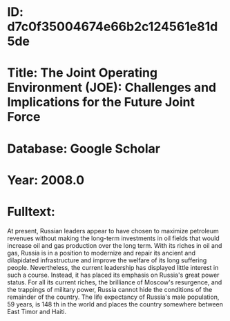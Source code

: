 # ID: d7c0f35004674e66b2c124561e81d5de
# Title: The Joint Operating Environment (JOE): Challenges and Implications for the Future Joint Force
# Database: Google Scholar
# Year: 2008.0
# Fulltext:
At present, Russian leaders appear to have chosen to maximize petroleum revenues without making the long-term investments in oil fields that would increase oil and gas production over the long term.
With its riches in oil and gas, Russia is in a position to modernize and repair its ancient and dilapidated infrastructure and improve the welfare of its long suffering people.
Nevertheless, the current leadership has displayed little interest in such a course.
Instead, it has placed its emphasis on Russia's great power status.
For all its current riches, the brilliance of Moscow's resurgence, and the trappings of military power, Russia cannot hide the conditions of the remainder of the country.
The life expectancy of Russia's male population, 59 years, is 148 th in the world and places the country somewhere between East Timor and Haiti.